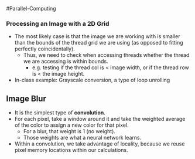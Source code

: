 #Parallel-Computing 
### Processing an Image with a 2D Grid
- The most likely case is that the image we are working with is smaller than the bounds of the thread grid we are using (as opposed to fitting perfectly coincidentally).
	- Thus, we need to check when accessing threads whether the thread we are accessing is within bounds.
		- e.g. testing if the thread col is < image width, or if the thread row is < the image height.
- In-class example: Grayscale conversion, a type of loop unrolling

## Image Blur
- It is the simplest type of **convolution**.
- For each pixel, take a window around it and take the weighted average of the color to assign a new color for that pixel.
	- For a blur, that weight is 1 (no weight).
	- Those weights are what a neural network learns.
- Within a convolution, we take advantage of locality, because we reuse pixel memory locations within our calculations.
